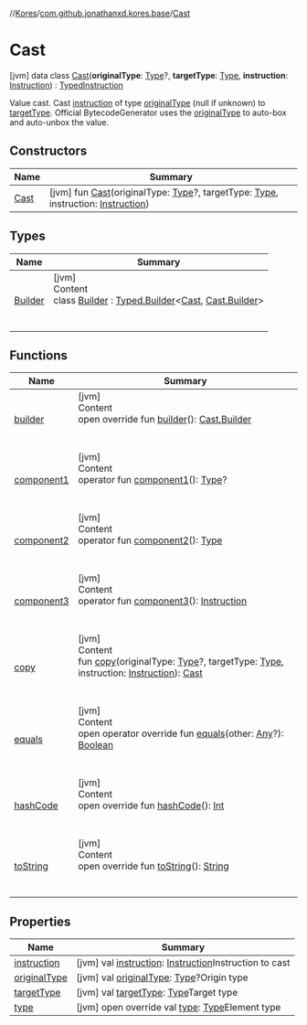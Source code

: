 //[Kores](../../index.md)/[com.github.jonathanxd.kores.base](../index.md)/[Cast](index.md)



# Cast  
 [jvm] data class [Cast](index.md)(**originalType**: [Type](https://docs.oracle.com/javase/8/docs/api/java/lang/reflect/Type.html)?, **targetType**: [Type](https://docs.oracle.com/javase/8/docs/api/java/lang/reflect/Type.html), **instruction**: [Instruction](../../com.github.jonathanxd.kores/-instruction/index.md)) : [TypedInstruction](../-typed-instruction/index.md)

Value cast. Cast [instruction](instruction.md) of type [originalType](original-type.md) (null if unknown) to [targetType](target-type.md). Official BytecodeGenerator uses the [originalType](original-type.md) to auto-box and auto-unbox the value.

   


## Constructors  
  
|  Name|  Summary| 
|---|---|
| <a name="com.github.jonathanxd.kores.base/Cast/Cast/#java.lang.reflect.Type?#java.lang.reflect.Type#com.github.jonathanxd.kores.Instruction/PointingToDeclaration/"></a>[Cast](-cast.md)| <a name="com.github.jonathanxd.kores.base/Cast/Cast/#java.lang.reflect.Type?#java.lang.reflect.Type#com.github.jonathanxd.kores.Instruction/PointingToDeclaration/"></a> [jvm] fun [Cast](-cast.md)(originalType: [Type](https://docs.oracle.com/javase/8/docs/api/java/lang/reflect/Type.html)?, targetType: [Type](https://docs.oracle.com/javase/8/docs/api/java/lang/reflect/Type.html), instruction: [Instruction](../../com.github.jonathanxd.kores/-instruction/index.md))   <br>


## Types  
  
|  Name|  Summary| 
|---|---|
| <a name="com.github.jonathanxd.kores.base/Cast.Builder///PointingToDeclaration/"></a>[Builder](-builder/index.md)| <a name="com.github.jonathanxd.kores.base/Cast.Builder///PointingToDeclaration/"></a>[jvm]  <br>Content  <br>class [Builder](-builder/index.md) : [Typed.Builder](../-typed/-builder/index.md)<[Cast](index.md), [Cast.Builder](-builder/index.md)>   <br><br><br>


## Functions  
  
|  Name|  Summary| 
|---|---|
| <a name="com.github.jonathanxd.kores.base/Cast/builder/#/PointingToDeclaration/"></a>[builder](builder.md)| <a name="com.github.jonathanxd.kores.base/Cast/builder/#/PointingToDeclaration/"></a>[jvm]  <br>Content  <br>open override fun [builder](builder.md)(): [Cast.Builder](-builder/index.md)  <br><br><br>
| <a name="com.github.jonathanxd.kores.base/Cast/component1/#/PointingToDeclaration/"></a>[component1](component1.md)| <a name="com.github.jonathanxd.kores.base/Cast/component1/#/PointingToDeclaration/"></a>[jvm]  <br>Content  <br>operator fun [component1](component1.md)(): [Type](https://docs.oracle.com/javase/8/docs/api/java/lang/reflect/Type.html)?  <br><br><br>
| <a name="com.github.jonathanxd.kores.base/Cast/component2/#/PointingToDeclaration/"></a>[component2](component2.md)| <a name="com.github.jonathanxd.kores.base/Cast/component2/#/PointingToDeclaration/"></a>[jvm]  <br>Content  <br>operator fun [component2](component2.md)(): [Type](https://docs.oracle.com/javase/8/docs/api/java/lang/reflect/Type.html)  <br><br><br>
| <a name="com.github.jonathanxd.kores.base/Cast/component3/#/PointingToDeclaration/"></a>[component3](component3.md)| <a name="com.github.jonathanxd.kores.base/Cast/component3/#/PointingToDeclaration/"></a>[jvm]  <br>Content  <br>operator fun [component3](component3.md)(): [Instruction](../../com.github.jonathanxd.kores/-instruction/index.md)  <br><br><br>
| <a name="com.github.jonathanxd.kores.base/Cast/copy/#java.lang.reflect.Type?#java.lang.reflect.Type#com.github.jonathanxd.kores.Instruction/PointingToDeclaration/"></a>[copy](copy.md)| <a name="com.github.jonathanxd.kores.base/Cast/copy/#java.lang.reflect.Type?#java.lang.reflect.Type#com.github.jonathanxd.kores.Instruction/PointingToDeclaration/"></a>[jvm]  <br>Content  <br>fun [copy](copy.md)(originalType: [Type](https://docs.oracle.com/javase/8/docs/api/java/lang/reflect/Type.html)?, targetType: [Type](https://docs.oracle.com/javase/8/docs/api/java/lang/reflect/Type.html), instruction: [Instruction](../../com.github.jonathanxd.kores/-instruction/index.md)): [Cast](index.md)  <br><br><br>
| <a name="kotlin/Any/equals/#kotlin.Any?/PointingToDeclaration/"></a>[equals](../../com.github.jonathanxd.kores.util/-simple-resolver/index.md#%5Bkotlin%2FAny%2Fequals%2F%23kotlin.Any%3F%2FPointingToDeclaration%2F%5D%2FFunctions%2F-1211764316)| <a name="kotlin/Any/equals/#kotlin.Any?/PointingToDeclaration/"></a>[jvm]  <br>Content  <br>open operator override fun [equals](../../com.github.jonathanxd.kores.util/-simple-resolver/index.md#%5Bkotlin%2FAny%2Fequals%2F%23kotlin.Any%3F%2FPointingToDeclaration%2F%5D%2FFunctions%2F-1211764316)(other: [Any](https://kotlinlang.org/api/latest/jvm/stdlib/kotlin/-any/index.html)?): [Boolean](https://kotlinlang.org/api/latest/jvm/stdlib/kotlin/-boolean/index.html)  <br><br><br>
| <a name="kotlin/Any/hashCode/#/PointingToDeclaration/"></a>[hashCode](../../com.github.jonathanxd.kores.util/-simple-resolver/index.md#%5Bkotlin%2FAny%2FhashCode%2F%23%2FPointingToDeclaration%2F%5D%2FFunctions%2F-1211764316)| <a name="kotlin/Any/hashCode/#/PointingToDeclaration/"></a>[jvm]  <br>Content  <br>open override fun [hashCode](../../com.github.jonathanxd.kores.util/-simple-resolver/index.md#%5Bkotlin%2FAny%2FhashCode%2F%23%2FPointingToDeclaration%2F%5D%2FFunctions%2F-1211764316)(): [Int](https://kotlinlang.org/api/latest/jvm/stdlib/kotlin/-int/index.html)  <br><br><br>
| <a name="kotlin/Any/toString/#/PointingToDeclaration/"></a>[toString](../../com.github.jonathanxd.kores.util/-simple-resolver/index.md#%5Bkotlin%2FAny%2FtoString%2F%23%2FPointingToDeclaration%2F%5D%2FFunctions%2F-1211764316)| <a name="kotlin/Any/toString/#/PointingToDeclaration/"></a>[jvm]  <br>Content  <br>open override fun [toString](../../com.github.jonathanxd.kores.util/-simple-resolver/index.md#%5Bkotlin%2FAny%2FtoString%2F%23%2FPointingToDeclaration%2F%5D%2FFunctions%2F-1211764316)(): [String](https://kotlinlang.org/api/latest/jvm/stdlib/kotlin/-string/index.html)  <br><br><br>


## Properties  
  
|  Name|  Summary| 
|---|---|
| <a name="com.github.jonathanxd.kores.base/Cast/instruction/#/PointingToDeclaration/"></a>[instruction](instruction.md)| <a name="com.github.jonathanxd.kores.base/Cast/instruction/#/PointingToDeclaration/"></a> [jvm] val [instruction](instruction.md): [Instruction](../../com.github.jonathanxd.kores/-instruction/index.md)Instruction to cast   <br>
| <a name="com.github.jonathanxd.kores.base/Cast/originalType/#/PointingToDeclaration/"></a>[originalType](original-type.md)| <a name="com.github.jonathanxd.kores.base/Cast/originalType/#/PointingToDeclaration/"></a> [jvm] val [originalType](original-type.md): [Type](https://docs.oracle.com/javase/8/docs/api/java/lang/reflect/Type.html)?Origin type   <br>
| <a name="com.github.jonathanxd.kores.base/Cast/targetType/#/PointingToDeclaration/"></a>[targetType](target-type.md)| <a name="com.github.jonathanxd.kores.base/Cast/targetType/#/PointingToDeclaration/"></a> [jvm] val [targetType](target-type.md): [Type](https://docs.oracle.com/javase/8/docs/api/java/lang/reflect/Type.html)Target type   <br>
| <a name="com.github.jonathanxd.kores.base/Cast/type/#/PointingToDeclaration/"></a>[type](type.md)| <a name="com.github.jonathanxd.kores.base/Cast/type/#/PointingToDeclaration/"></a> [jvm] open override val [type](type.md): [Type](https://docs.oracle.com/javase/8/docs/api/java/lang/reflect/Type.html)Element type   <br>

